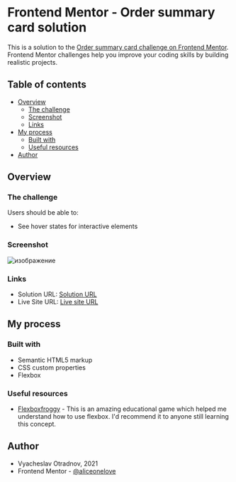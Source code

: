 # Frontend Mentor - Order summary card solution

This is a solution to the [Order summary card challenge on Frontend Mentor](https://www.frontendmentor.io/challenges/order-summary-component-QlPmajDUj). Frontend Mentor challenges help you improve your coding skills by building realistic projects. 

## Table of contents

- [Overview](#overview)
  - [The challenge](#the-challenge)
  - [Screenshot](#screenshot)
  - [Links](#links)
- [My process](#my-process)
  - [Built with](#built-with)
  - [Useful resources](#useful-resources)
- [Author](#author)


## Overview

### The challenge

Users should be able to:

- See hover states for interactive elements

### Screenshot

![изображение](https://user-images.githubusercontent.com/25738807/144463881-d79e7700-6bd8-4294-ac5e-14df02d5bd17.png)

### Links

- Solution URL: [Solution URL](https://github.com/AliceOneLove/order-summary-component/)
- Live Site URL: [Live site URL](https://aliceonelove.github.io/order-summary-component/)

## My process

### Built with

- Semantic HTML5 markup
- CSS custom properties
- Flexbox

### Useful resources

- [Flexboxfroggy](https://flexboxfroggy.com/) - This is an amazing educational game which helped me understand how to use flexbox. I'd recommend it to anyone still learning this concept.

## Author

- Vyacheslav Otradnov, 2021
- Frontend Mentor - [@aliceonelove](https://www.frontendmentor.io/profile/AliceOneLove)

